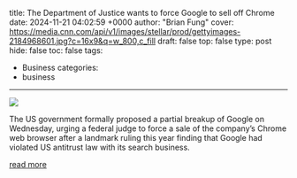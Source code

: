 title: The Department of Justice wants to force Google to sell off Chrome
date: 2024-11-21 04:02:59 +0000
author: "Brian Fung"
cover: https://media.cnn.com/api/v1/images/stellar/prod/gettyimages-2184968601.jpg?c=16x9&q=w_800,c_fill
draft: false
top: false
type: post
hide: false
toc: false
tags:
  - Business
categories:
  - business
---

![](https://media.cnn.com/api/v1/images/stellar/prod/gettyimages-2184968601.jpg?c=16x9&q=w_800,c_fill)

The US government formally proposed a partial breakup of Google on Wednesday, urging a federal judge to force a sale of the company’s Chrome web browser after a landmark ruling this year finding that Google had violated US antitrust law with its search business.

[read more](https://www.cnn.com/2024/11/20/business/google-sell-chrome-justice-department/index.html)
